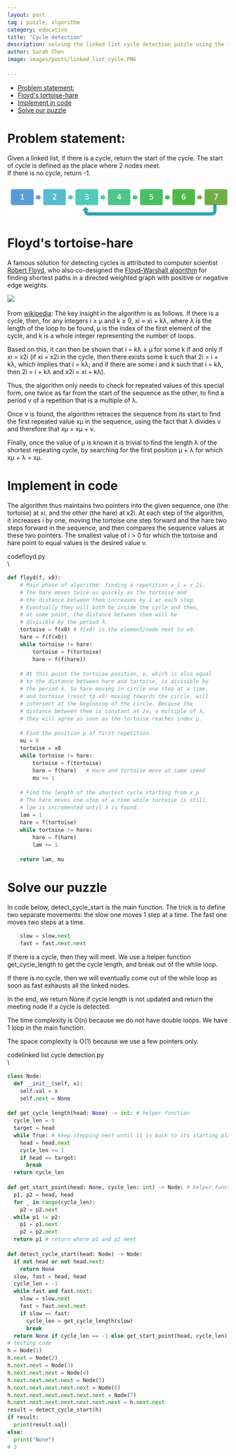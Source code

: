 ```yaml
---
layout: post
tag : puzzle, algorithm
category: education
title: "Cycle detection"
description: solving the linked list cycle detection puzzle using the fast-slow algorithm, also known as Floyd's tortoise-hare algorithm
author: Sarah Chen
image: images/posts/linked_list_cycle.PNG

---
```


- [Problem statement:](#problem-statement)
- [Floyd's tortoise-hare](#floyds-tortoise-hare)
- [Implement in code](#implement-in-code)
- [Solve our puzzle](#solve-our-puzzle)
# Problem statement:

Given a linked list, if there is a cycle, return the start of the cycle.  The start of cycle is defined as the place where 2 nodes meet.  
If there is no cycle, return -1. 

![](../images/posts/linked_list_cycle.PNG)

# Floyd's tortoise-hare 
A famous solution for detecting cycles is attributed to computer scientist [Robert Floyd](https://en.wikipedia.org/wiki/Robert_W._Floyd), who also co-designed the [Floyd-Warshall algorithm](https://en.wikipedia.org/wiki/Floyd%E2%80%93Warshall_algorithm) for finding shortest paths in a directed weighted graph with positive or negative edge weights.  

![](https://upload.wikimedia.org/wikipedia/commons/thumb/5/5f/Tortoise_and_hare_algorithm.svg/560px-Tortoise_and_hare_algorithm.svg.png)

From [wikipedia](https://en.wikipedia.org/wiki/Cycle_detection#Floyd's_tortoise_and_hare):
The key insight in the algorithm is as follows. If there is a cycle, then, for any integers i ≥ μ and k ≥ 0, xi = xi + kλ, where λ is the length of the loop to be found, μ is the index of the first element of the cycle, and k is a whole integer representing the number of loops. 

Based on this, it can then be shown that i = kλ ≥ μ for some k if and only if xi = x2i (if xi = x2i in the cycle, then there exists some k such that 2i = i + kλ, which implies that i = kλ; and if there are some i and k such that i = kλ, then 2i = i + kλ and x2i = xi + kλ). 

Thus, the algorithm only needs to check for repeated values of this special form, one twice as far from the start of the sequence as the other, to find a period ν of a repetition that is a multiple of λ. 

Once ν is found, the algorithm retraces the sequence from its start to find the first repeated value xμ in the sequence, using the fact that λ divides ν and therefore that xμ = xμ + v. 

Finally, once the value of μ is known it is trivial to find the length λ of the shortest repeating cycle, by searching for the first position μ + λ for which xμ + λ = xμ.

# Implement in code

The algorithm thus maintains two pointers into the given sequence, one (the tortoise) at xi, and the other (the hare) at x2i. At each step of the algorithm, it increases i by one, moving the tortoise one step forward and the hare two steps forward in the sequence, and then compares the sequence values at these two pointers. The smallest value of i > 0 for which the tortoise and hare point to equal values is the desired value ν.
<div class="code-head"><span>code</span>floyd.py</div>\

```py
def floyd(f, x0):
    # Main phase of algorithm: finding a repetition x_i = x_2i.
    # The hare moves twice as quickly as the tortoise and
    # the distance between them increases by 1 at each step.
    # Eventually they will both be inside the cycle and then,
    # at some point, the distance between them will be
    # divisible by the period λ.
    tortoise = f(x0) # f(x0) is the element/node next to x0.
    hare = f(f(x0))
    while tortoise != hare:
        tortoise = f(tortoise)
        hare = f(f(hare))
  
    # At this point the tortoise position, ν, which is also equal
    # to the distance between hare and tortoise, is divisible by
    # the period λ. So hare moving in circle one step at a time, 
    # and tortoise (reset to x0) moving towards the circle, will 
    # intersect at the beginning of the circle. Because the 
    # distance between them is constant at 2ν, a multiple of λ,
    # they will agree as soon as the tortoise reaches index μ.

    # Find the position μ of first repetition.    
    mu = 0
    tortoise = x0
    while tortoise != hare:
        tortoise = f(tortoise)
        hare = f(hare)   # Hare and tortoise move at same speed
        mu += 1
 
    # Find the length of the shortest cycle starting from x_μ
    # The hare moves one step at a time while tortoise is still.
    # lam is incremented until λ is found.
    lam = 1
    hare = f(tortoise)
    while tortoise != hare:
        hare = f(hare)
        lam += 1
 
    return lam, mu
```

# Solve our puzzle
In code below, <span class="coding">detect_cycle_start</span> is the main function.  The trick is to define two separate movements: the slow one moves 1 step at a time.  The fast one moves two steps at a time. 

```python
    slow = slow.next
    fast = fast.next.next
```

If there is a cycle, then they will meet.  We use a helper function <span class="coding">get_cycle_length</span> to get the cycle length, and break out of the <span class="coding">while</span> loop.  

If there is no cycle, then we will eventually come out of the <span class="coding">while</span> loop as soon as <span class="coding">fast</span> exhausts all the linked nodes. 

In the end, we return None if cycle length is not updated and return the meeting node if a cycle is detected. 

The time complexity is O(n) because we do not have double loops.  We have 1 loop in the main function. 

The space complexity is O(1) because we use a few pointers only. 

<div class="code-head"><span>code</span>linked list cycle detection.py</div>\

```py
class Node:
  def __init__(self, x):
    self.val = x
    self.next = None

def get_cycle_length(head: None) -> int: # helper function
  cycle_len = 0
  target = head
  while True: # keep stepping next until it is back to its starting place
    head = head.next
    cycle_len += 1
    if head == target:
      break
  return cycle_len

def get_start_point(head: None, cycle_len: int) -> Node: # helper function
  p1, p2 = head, head
  for _ in range(cycle_len):
    p2 = p2.next
  while p1 != p2:
    p1 = p1.next
    p2 = p2.next
  return p1 # return where p1 and p2 meet

def detect_cycle_start(head: Node) -> Node:
  if not head or not head.next:
    return None
  slow, fast = head, head
  cycle_len = -1
  while fast and fast.next:
    slow = slow.next
    fast = fast.next.next
    if slow == fast:
      cycle_len = get_cycle_length(slow)
      break
  return None if cycle_len == -1 else get_start_point(head, cycle_len)
# testing code
h = Node(1)
h.next = Node(2)
h.next.next = Node(3)
h.next.next.next = Node(4)
h.next.next.next.next = Node(5)
h.next.next.next.next.next = Node(6)
h.next.next.next.next.next.next = Node(7)
h.next.next.next.next.next.next.next = h.next.next
result = detect_cycle_start(h)
if result:
  print(result.val)
else:
  print("None")
# 3
```


